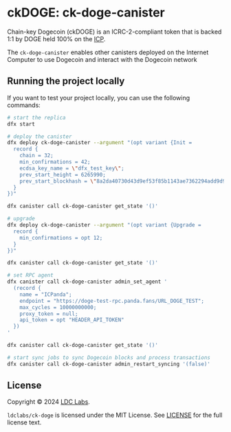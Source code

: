# ckDOGE: ck-doge-canister
Chain-key Dogecoin (ckDOGE) is an ICRC-2-compliant token that is backed 1:1 by DOGE held 100% on the [ICP](https://internetcomputer.org/).

The `ck-doge-canister` enables other canisters deployed on the Internet Computer to use Dogecoin and interact with the Dogecoin network

## Running the project locally

If you want to test your project locally, you can use the following commands:

```bash
# start the replica
dfx start

# deploy the canister
dfx deploy ck-doge-canister --argument "(opt variant {Init =
  record {
    chain = 32;
    min_confirmations = 42;
    ecdsa_key_name = \"dfx_test_key\";
    prev_start_height = 6265990;
    prev_start_blockhash = \"8a2da40730d43d9ef53f85b1143ae7362294add9d92cc7660a6483b75a75527c\";
  }
})"

dfx canister call ck-doge-canister get_state '()'

# upgrade
dfx deploy ck-doge-canister --argument "(opt variant {Upgrade =
  record {
    min_confirmations = opt 12;
  }
})"

dfx canister call ck-doge-canister get_state '()'

# set RPC agent
dfx canister call ck-doge-canister admin_set_agent '
  (record {
    name = "ICPanda";
    endpoint = "https://doge-test-rpc.panda.fans/URL_DOGE_TEST";
    max_cycles = 10000000000;
    proxy_token = null;
    api_token = opt "HEADER_API_TOKEN"
  })
'

dfx canister call ck-doge-canister get_state '()'

# start sync jobs to sync Dogecoin blocks and process transactions
dfx canister call ck-doge-canister admin_restart_syncing '(false)'
```

## License
Copyright © 2024 [LDC Labs](https://github.com/ldclabs).

`ldclabs/ck-doge` is licensed under the MIT License. See [LICENSE](LICENSE-MIT) for the full license text.